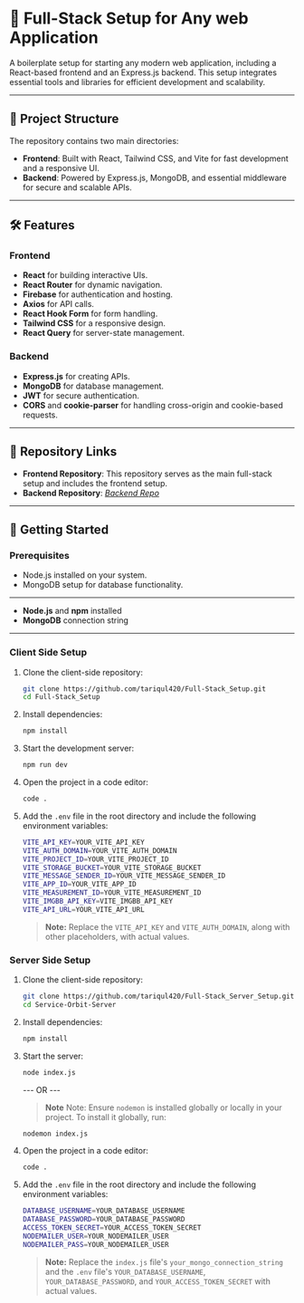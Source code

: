 # 🚀 Full-Stack Setup for Any web Application

A boilerplate setup for starting any modern web application, including a React-based frontend and an Express.js backend. This setup integrates essential tools and libraries for efficient development and scalability.

---

## 📂 Project Structure

The repository contains two main directories:

- **Frontend**: Built with React, Tailwind CSS, and Vite for fast development and a responsive UI.
- **Backend**: Powered by Express.js, MongoDB, and essential middleware for secure and scalable APIs.

---

## 🛠 Features

### Frontend

- **React** for building interactive UIs.
- **React Router** for dynamic navigation.
- **Firebase** for authentication and hosting.
- **Axios** for API calls.
- **React Hook Form** for form handling.
- **Tailwind CSS** for a responsive design.
- **React Query** for server-state management.

### Backend

- **Express.js** for creating APIs.
- **MongoDB** for database management.
- **JWT** for secure authentication.
- **CORS** and **cookie-parser** for handling cross-origin and cookie-based requests.

---

## 🔗 Repository Links

- **Frontend Repository**: This repository serves as the main full-stack setup and includes the frontend setup.
- **Backend Repository**: [_Backend Repo_](https://github.com/tariqul420/Full-Stack_Server_Setup.git)

---

## 🚀 Getting Started

### Prerequisites

- Node.js installed on your system.
- MongoDB setup for database functionality.

---

- **Node.js** and **npm** installed
- **MongoDB** connection string

---

### Client Side Setup

1. Clone the client-side repository:

   ```bash
   git clone https://github.com/tariqul420/Full-Stack_Setup.git
   cd Full-Stack_Setup
   ```

2. Install dependencies:

   ```bash
   npm install
   ```

3. Start the development server:
   ```bash
   npm run dev
   ```
4. Open the project in a code editor:
   ```bash
   code .
   ```
5. Add the `.env` file in the root directory and include the following environment variables:
   ```bash
   VITE_API_KEY=YOUR_VITE_API_KEY
   VITE_AUTH_DOMAIN=YOUR_VITE_AUTH_DOMAIN
   VITE_PROJECT_ID=YOUR_VITE_PROJECT_ID
   VITE_STORAGE_BUCKET=YOUR_VITE_STORAGE_BUCKET
   VITE_MESSAGE_SENDER_ID=YOUR_VITE_MESSAGE_SENDER_ID
   VITE_APP_ID=YOUR_VITE_APP_ID
   VITE_MEASUREMENT_ID=YOUR_VITE_MEASUREMENT_ID
   VITE_IMGBB_API_KEY=VITE_IMGBB_API_KEY
   VITE_API_URL=YOUR_VITE_API_URL
   ```
   > **Note:** Replace the `VITE_API_KEY` and `VITE_AUTH_DOMAIN`, along with other placeholders, with actual values.

### Server Side Setup

1. Clone the client-side repository:

   ```bash
   git clone https://github.com/tariqul420/Full-Stack_Server_Setup.git
   cd Service-Orbit-Server
   ```

2. Install dependencies:

   ```bash
   npm install
   ```

3. Start the server:

   ```bash
   node index.js
   ```

   --- OR ---

   > **Note** Note: Ensure `nodemon` is installed globally or locally in your project. To install it globally, run:

   ```bash
   nodemon index.js
   ```

4. Open the project in a code editor:
   ```bash
   code .
   ```
5. Add the `.env` file in the root directory and include the following environment variables:
   ```bash
   DATABASE_USERNAME=YOUR_DATABASE_USERNAME
   DATABASE_PASSWORD=YOUR_DATABASE_PASSWORD
   ACCESS_TOKEN_SECRET=YOUR_ACCESS_TOKEN_SECRET
   NODEMAILER_USER=YOUR_NODEMAILER_USER
   NODEMAILER_PASS=YOUR_NODEMAILER_USER
   ```
   > **Note:** Replace the `index.js` file's `your_mongo_connection_string` and the `.env` file's `YOUR_DATABASE_USERNAME`, `YOUR_DATABASE_PASSWORD`, and `YOUR_ACCESS_TOKEN_SECRET` with actual values.
